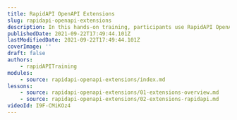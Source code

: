 ```yaml
---
title: RapidAPI OpenAPI Extensions
slug: rapidapi-openapi-extensions
description: In this hands-on training, participants use RapidAPI OpenAPI extensions in their OpenAPI documents.
publishedDate: 2021-09-22T17:49:44.101Z
lastModifiedDate: 2021-09-22T17:49:44.101Z
coverImage: ''
draft: false
authors:
    - rapidAPITraining
modules:
    - source: rapidapi-openapi-extensions/index.md
lessons:
    - source: rapidapi-openapi-extensions/01-extensions-overview.md
    - source: rapidapi-openapi-extensions/02-extensions-rapidapi.md
videoId: I9F-CMiKOz4
---
```

